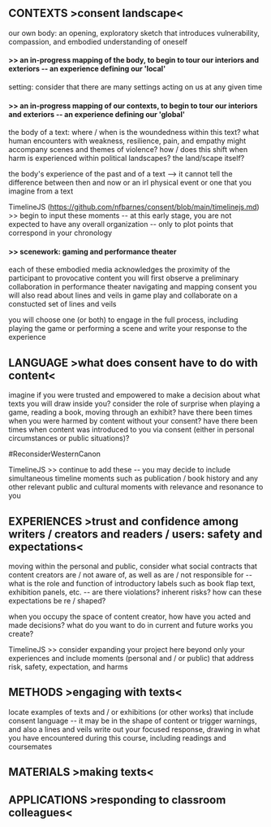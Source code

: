 
## CONTEXTS >consent landscape<
our own body: an opening, exploratory sketch that introduces vulnerability, compassion, and embodied understanding of oneself

#### >> an in-progress mapping of the body, to begin to tour our interiors and exteriors -- an experience defining our 'local'


setting: consider that there are many settings acting on us at any given time

#### >> an in-progress mapping of our contexts, to begin to tour our interiors and exteriors -- an experience defining our 'global'


the body of a text: where / when is the woundedness within this text? what human encounters with weakness, resilience, pain, and empathy might accompany scenes and themes of violence? how / does this shift when harm is experienced within political landscapes? the land/scape itself?

the body's experience of the past and of a text --> it cannot tell the difference between then and now or an irl physical event or one that you imagine from a text

TimelineJS (https://github.com/nfbarnes/consent/blob/main/timelinejs.md) >> begin to input these moments -- at this early stage, you are not expected to have any overall organization -- only to plot points that correspond in your chronology

#### >> scenework: gaming and performance theater
each of these embodied media acknowledges the proximity of the participant to provocative content
you will first observe a preliminary collaboration in performance theater navigating and mapping consent
you will also read about lines and veils in game play and collaborate on a constucted set of lines and veils

you will choose one (or both) to engage in the full process, including playing the game or performing a scene
and write your response to the experience


## LANGUAGE >what does consent have to do with content<
imagine if you were trusted and empowered to make a decision about what texts you will draw inside you? consider the role of surprise when playing a game, reading a book, moving through an exhibit? have there been times when you were harmed by content without your consent? have there been times when content was introduced to you via consent (either in personal circumstances or public situations)? 

#ReconsiderWesternCanon 

TimelineJS >> continue to add these -- you may decide to include simultaneous timeline moments such as publication / book history and any other relevant public and cultural moments with relevance and resonance to you




## EXPERIENCES >trust and confidence among writers / creators and readers / users: safety and expectations<

moving within the personal and public, consider what social contracts that content creators are / not aware of, as well as are / not responsible for -- what is the role and function of introductory labels such as book flap text, exhibition panels, etc. -- are there violations? inherent risks? how can these expectations be re / shaped?

when you occupy the space of content creator, how have you acted and made decisions? what do you want to do in current and future works you create?

TimelineJS >> consider expanding your project here beyond only your experiences and include moments (personal and / or public) that address risk, safety, expectation, and harms



## METHODS >engaging with texts<

locate examples of texts and / or exhibitions (or other works) that include consent language -- it may be in the shape of content or trigger warnings, and also a lines and veils
write out your focused response, drawing in what you have encountered during this course, including readings and coursemates

## MATERIALS >making texts<
## APPLICATIONS >responding to classroom colleagues<

